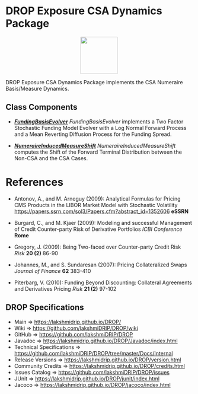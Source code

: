 # DROP Exposure CSA Dynamics Package

<p align="center"><img src="https://github.com/lakshmiDRIP/DROP/blob/master/DRIP_Logo.gif?raw=true" width="100"></p>

DROP Exposure CSA Dynamics Package implements the CSA Numeraire Basis/Measure Dynamics.

## Class Components

 * [***FundingBasisEvolver***](https://github.com/lakshmiDRIP/DROP/tree/master/src/main/java/org/drip/exposure/csadynamics/FundingBasisEvolver.java)
 <i>FundingBasisEvolver</i> implements a Two Factor Stochastic Funding Model Evolver with a Log Normal
 Forward Process and a Mean Reverting Diffusion Process for the Funding Spread.

 * [***NumeraireInducedMeasureShift***](https://github.com/lakshmiDRIP/DROP/tree/master/src/main/java/org/drip/exposure/csadynamics/NumeraireInducedMeasureShift.java)
 <i>NumeraireInducedMeasureShift</i> computes the Shift of the Forward Terminal Distribution between the
 Non-CSA and the CSA Cases.


# References

 * Antonov, A., and M. Arneguy (2009): Analytical Formulas for Pricing CMS Products in the LIBOR Market Model
 	with Stochastic Volatility https://papers.ssrn.com/sol3/Papers.cfm?abstract_id=1352606 <b>eSSRN</b>

 * Burgard, C., and M. Kjaer (2009): Modeling and successful Management of Credit Counter-party Risk of
 	Derivative Portfolios <i>ICBI Conference</i> <b>Rome</b>

 * Gregory, J. (2009): Being Two-faced over Counter-party Credit Risk <i>Risk</i> <b>20 (2)</b> 86-90

 * Johannes, M., and S. Sundaresan (2007): Pricing Collateralized Swaps <i>Journal of Finance</i> <b>62</b>
 	383-410

 * Piterbarg, V. (2010): Funding Beyond Discounting: Collateral Agreements and Derivatives Pricing
 	<i>Risk</i> <b>21 (2)</b> 97-102


## DROP Specifications

 * Main                     => https://lakshmidrip.github.io/DROP/
 * Wiki                     => https://github.com/lakshmiDRIP/DROP/wiki
 * GitHub                   => https://github.com/lakshmiDRIP/DROP
 * Javadoc                  => https://lakshmidrip.github.io/DROP/Javadoc/index.html
 * Technical Specifications => https://github.com/lakshmiDRIP/DROP/tree/master/Docs/Internal
 * Release Versions         => https://lakshmidrip.github.io/DROP/version.html
 * Community Credits        => https://lakshmidrip.github.io/DROP/credits.html
 * Issues Catalog           => https://github.com/lakshmiDRIP/DROP/issues
 * JUnit                    => https://lakshmidrip.github.io/DROP/junit/index.html
 * Jacoco                   => https://lakshmidrip.github.io/DROP/jacoco/index.html
